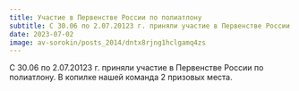 ```yaml
---
title: Участие в Первенстве России по полиатлону
subtitle: С 30.06 по 2.07.20123 г. приняли участие в Первенстве России по полиатлону. В копилке нашей команда 2 призовых места.
date: 2023-07-02
image: av-sorokin/posts_2014/dntx8rjng1hclgamq4zs
---
```


С 30.06 по 2.07.20123 г. приняли участие в Первенстве России по полиатлону. В копилке нашей команда 2 призовых места.
